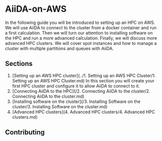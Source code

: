 # AiiDA-on-AWS
In the following guide you will be introduced to setting up an HPC on AWS. We will use AiiDA to connect to the cluster from a docker container and run a first calculation. Then we will turn our attention to installing software on the HPC and run a more advanced calculation. Finally, we will discuss more advanced HPC clusters. We will cover spot instances and how to manage a cluster with multiple partitions and queues with AiiDA.

## Sections
1. [Setting up an AWS HPC cluster](../1. Setting up an AWS HPC Cluster/1. Setting up an AWS HPC Cluster.md)
In this section you will create your first HPC cluster and configure it to allow AiiDA to connect to it.
2. [Connecting AiiDA to the HPC](/2. Connecting AiiDA to the cluster/2. Connecting AiiDA to the cluster.md)
3. [Installing software on the cluster](/3. Installing Software on the cluster/3. Installing Software on the cluster.md)
4. [Advanced HPC clusters](4. Advanced HPC clusters/4. Advanced HPC clusters.md)

## Contributing


